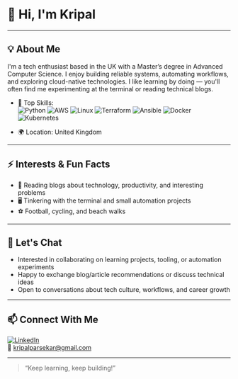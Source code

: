 # 👋 Hi, I'm Kripal

---

## 💡 About Me

I'm a tech enthusiast based in the UK with a Master’s degree in Advanced Computer Science. I enjoy building reliable systems, automating workflows, and exploring cloud-native technologies. I like learning by doing — you'll often find me experimenting at the terminal or reading technical blogs.

- 🔧 Top Skills:  
  ![Python](https://img.shields.io/badge/-Python-informational?style=flat&logo=python&logoColor=white)
  ![AWS](https://img.shields.io/badge/-AWS-orange?style=flat&logo=amazon-aws&logoColor=white)
  ![Linux](https://img.shields.io/badge/-Linux-black?style=flat&logo=linux&logoColor=white)
  ![Terraform](https://img.shields.io/badge/-Terraform-623CE4?style=flat&logo=terraform&logoColor=white)
  ![Ansible](https://img.shields.io/badge/-Ansible-EE0000?style=flat&logo=ansible&logoColor=white)
  ![Docker](https://img.shields.io/badge/-Docker-2496ED?style=flat&logo=docker&logoColor=white)
  ![Kubernetes](https://img.shields.io/badge/-Kubernetes-326CE5?style=flat&logo=kubernetes&logoColor=white)

- 🌍 Location: United Kingdom

---

## ⚡ Interests & Fun Facts

- 📝 Reading blogs about technology, productivity, and interesting problems  
- 🖥️ Tinkering with the terminal and small automation projects  
- ⚽ Football, cycling, and beach walks

---

## 🤝 Let's Chat

- Interested in collaborating on learning projects, tooling, or automation experiments  
- Happy to exchange blog/article recommendations or discuss technical ideas  
- Open to conversations about tech culture, workflows, and career growth

---

## 📫 Connect With Me

[![LinkedIn](https://img.shields.io/badge/-LinkedIn-blue?style=flat&logo=linkedin&logoColor=white)](https://www.linkedin.com/in/kripalparsekar/)  
📧 kripalparsekar@gmail.com

---

> “Keep learning, keep building!”
